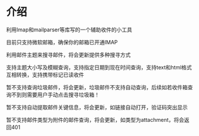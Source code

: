# 介绍
利用Imap和mailparser等库写的一个辅助收件的小工具<br>

目前只支持微软邮箱，确保你的邮箱已开通IMAP<br>

利用邮件主题来搜寻邮件，将会更新提供多种搜寻方式<br>

支持主题大小写及模糊查询，支持指定日期到现在时间查询，支持text和html格式互相转换，支持携带标记已读收件<br>

暂不支持查询垃圾邮件，将会更新，垃圾邮件不支持自动查询，后续如若收件箱查询不到则需要用户手动点击搜寻垃圾箱！<br>

暂不支持自动提取邮件关键信息，将会更新，如链接自动打开，验证码突出显示<br>

暂不支持邮件类型为附件的邮件查询，将会更新，如类型为attachment，将会返回401